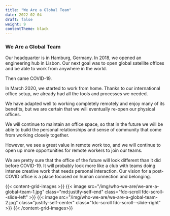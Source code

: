 ```yaml
---
title: "We Are a Global Team"
date: 2022-02-04
draft: false
weight: 9
contentTheme: black
---
```


### We Are a Global Team

Our headquarter is in Hamburg, Germany. In 2018, we opened an engineering hub in Lisbon. Our next goal was to open global satellite offices and be able to work from anywhere in the world.

Then came COVID-19.

In March 2020, we started to work from home. Thanks to our international office setup, we already had all the tools and processes we needed.

We have adapted well to working completely remotely and enjoy many of its benefits, but we are certain that we will eventually re-open our physical offices.

We will continue to maintain an office space, so that in the future we will be able to build the personal relationships and sense of community that come from working closely together.

However, we see a great value in remote work too, and we will continue to open up more opportunities for remote workers to join our teams.

We are pretty sure that the office of the future will look different than it did before COVID-19. It will probably look more like a club with teams doing intense creative work that needs personal interaction. Our vision for a post-COVID office is a place focused on human connection and belonging.

{{< content-grid-images >}}
  {{< image src="/img/who-we-are/we-are-a-global-team-1.jpg" class="md:justify-self-end" class="fdc-scroll fdc-scroll--slide-left" >}}
  {{< image src="/img/who-we-are/we-are-a-global-team-2.jpg" class="justify-self-center" class="fdc-scroll fdc-scroll--slide-right" >}}
{{< /content-grid-images>}}
